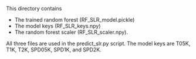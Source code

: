 This directory contains 

* The trained random forest (RF_SLR_model.pickle)
* The model keys (RF_SLR_keys.npy)
* The random forest scaler (RF_SLR_scaler.npy).
  
All three files are used in the predict_slr.py script. The model keys are T05K, T1K, T2K, SPD05K, SPD1K, and SPD2K.
